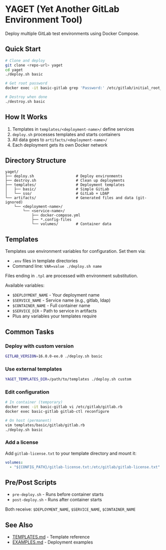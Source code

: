 # YAGET (Yet Another GitLab Environment Tool)

Deploy multiple GitLab test environments using Docker Compose.

## Quick Start

```bash
# Clone and deploy
git clone <repo-url> yaget
cd yaget
./deploy.sh basic

# Get root password
docker exec -it basic-gitlab grep 'Password:' /etc/gitlab/initial_root_password

# Destroy when done
./destroy.sh basic
```

## How It Works

1. Templates in `templates/<deployment-name>/` define services
2. `deploy.sh` processes templates and starts containers
3. All data goes to `artifacts/<deployment-name>/`
4. Each deployment gets its own Docker network

## Directory Structure

```
yaget/
├── deploy.sh                   # Deploy environments
├── destroy.sh                  # Clean up deployments
├── templates/                  # Deployment templates
│   ├── basic/                  # Simple GitLab
│   └── sso/                    # GitLab + LDAP
└── artifacts/                  # Generated files and data (git-ignored)
    └── <deployment-name>/
        └── <service-name>/
            ├── docker-compose.yml
            ├── *.config-files
            └── volumes/        # Container data
```

## Templates

Templates use environment variables for configuration. Set them via:
- `.env` files in template directories
- Command line: `VAR=value ./deploy.sh name`

Files ending in `.tpl` are processed with environment substitution.

Available variables:
- `$DEPLOYMENT_NAME` - Your deployment name
- `$SERVICE_NAME` - Service name (e.g., gitlab, ldap)
- `$CONTAINER_NAME` - Full container name
- `$SERVICE_DIR` - Path to service in artifacts
- Plus any variables your templates require

## Common Tasks

### Deploy with custom version
```bash
GITLAB_VERSION=16.0.0-ee.0 ./deploy.sh basic
```

### Use external templates
```bash
YAGET_TEMPLATES_DIR=/path/to/templates ./deploy.sh custom
```

### Edit configuration
```bash
# In container (temporary)
docker exec -it basic-gitlab vi /etc/gitlab/gitlab.rb
docker exec basic-gitlab gitlab-ctl reconfigure

# On host (permanent)
vim templates/basic/gitlab/gitlab.rb
./deploy.sh basic
```

### Add a license
Add `gitlab-license.txt` to your template directory and mount it:
```yaml
volumes:
  - "${CONFIG_PATH}/gitlab-license.txt:/etc/gitlab/gitlab-license.txt"
```

## Pre/Post Scripts

- `pre-deploy.sh` - Runs before container starts
- `post-deploy.sh` - Runs after container starts

Both receive: `$DEPLOYMENT_NAME`, `$SERVICE_NAME`, `$CONTAINER_NAME`

## See Also

- [TEMPLATES.md](TEMPLATES.md) - Template reference
- [EXAMPLES.md](EXAMPLES.md) - Deployment examples